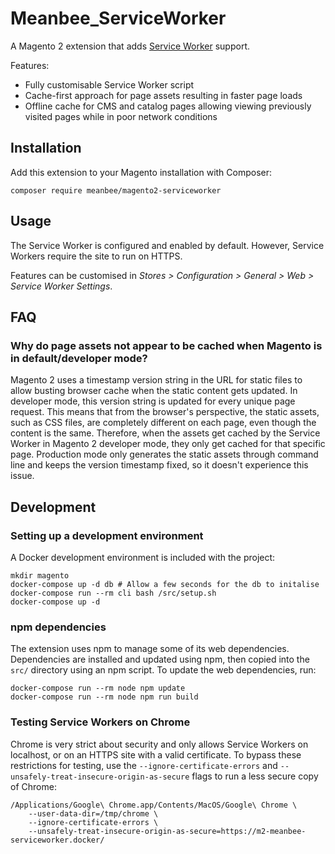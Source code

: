 # Meanbee_ServiceWorker

A Magento 2 extension that adds [Service Worker](https://developer.mozilla.org/en-US/docs/Web/API/Service_Worker_API) support.

Features:
* Fully customisable Service Worker script
* Cache-first approach for page assets resulting in faster page loads
* Offline cache for CMS and catalog pages allowing viewing previously visited pages while in poor network conditions

## Installation

Add this extension to your Magento installation with Composer:

    composer require meanbee/magento2-serviceworker

## Usage

The Service Worker is configured and enabled by default. However, Service Workers require the site to run on HTTPS.

Features can be customised in *Stores > Configuration > General > Web > Service Worker Settings*.

## FAQ

### Why do page assets not appear to be cached when Magento is in default/developer mode?

Magento 2 uses a timestamp version string in the URL for static files to allow busting browser cache when the static content gets updated. In developer mode, this version string is updated for every unique page request. This means that from the browser's perspective, the static assets, such as CSS files, are completely different on each page, even though the content is the same. Therefore, when the assets get cached by the Service Worker in Magento 2 developer mode, they only get cached for that specific page. Production mode only generates the static assets through command line and keeps the version timestamp fixed, so it doesn't experience this issue.

## Development

### Setting up a development environment

A Docker development environment is included with the project:

    mkdir magento
    docker-compose up -d db # Allow a few seconds for the db to initalise
    docker-compose run --rm cli bash /src/setup.sh
    docker-compose up -d

### npm dependencies

The extension uses npm to manage some of its web dependencies. Dependencies are installed and updated using npm, then
copied into the `src/` directory using an npm script. To update the web dependencies, run:

    docker-compose run --rm node npm update
    docker-compose run --rm node npm run build

### Testing Service Workers on Chrome

Chrome is very strict about security and only allows Service Workers on localhost, or on an HTTPS site with a valid certificate. To bypass these restrictions for testing, use the `--ignore-certificate-errors` and `--unsafely-treat-insecure-origin-as-secure` flags to run a less secure copy of Chrome:

    /Applications/Google\ Chrome.app/Contents/MacOS/Google\ Chrome \
        --user-data-dir=/tmp/chrome \
        --ignore-certificate-errors \
        --unsafely-treat-insecure-origin-as-secure=https://m2-meanbee-serviceworker.docker/
